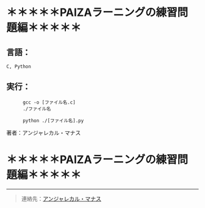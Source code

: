# ＊＊＊＊＊PAIZAラーニングの練習問題編＊＊＊＊＊

## 言語：
```
C, Python
```
## 実行：
```
      gcc -o [ファイル名.c]
      ./ファイル名
```
```
      python ./[ファイル名].py
```

著者：アンジャレカル・マナス

# ＊＊＊＊＊PAIZAラーニングの練習問題編＊＊＊＊＊
---
> 連絡先：[アンジャレカル・マナス](https://in.linkedin.com/in/manas-anjalekar/)
